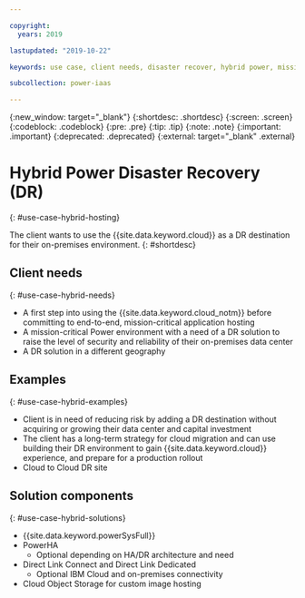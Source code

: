 ```yaml
---

copyright:
  years: 2019

lastupdated: "2019-10-22"

keywords: use case, client needs, disaster recover, hybrid power, mission-critical application, recovery

subcollection: power-iaas

---
```


{:new_window: target="_blank"}
{:shortdesc: .shortdesc}
{:screen: .screen}
{:codeblock: .codeblock}
{:pre: .pre}
{:tip: .tip}
{:note: .note}
{:important: .important}
{:deprecated: .deprecated}
{:external: target="_blank" .external}

# Hybrid Power Disaster Recovery (DR)
{: #use-case-hybrid-hosting}

The client wants to use the {{site.data.keyword.cloud}} as a DR destination for their on-premises environment.
{: #shortdesc}

## Client needs
{: #use-case-hybrid-needs}

* A first step into using the {{site.data.keyword.cloud_notm}} before committing to end-to-end, mission-critical application hosting
* A mission-critical Power environment with a need of a DR solution to raise the level of security and reliability of their on-premises data center
* A DR solution in a different geography

## Examples
{: #use-case-hybrid-examples}

* Client is in need of reducing risk by adding a DR destination without acquiring or growing their data center and capital investment
* The client has a long-term strategy for cloud migration and can use building their DR environment to gain {{site.data.keyword.cloud}} experience, and prepare for a production rollout
* Cloud to Cloud DR site

## Solution components
{: #use-case-hybrid-solutions}

* {{site.data.keyword.powerSysFull}}
* PowerHA
    * Optional depending on HA/DR architecture and need
* Direct Link Connect and Direct Link Dedicated
    * Optional IBM Cloud and on-premises connectivity
* Cloud Object Storage for custom image hosting
